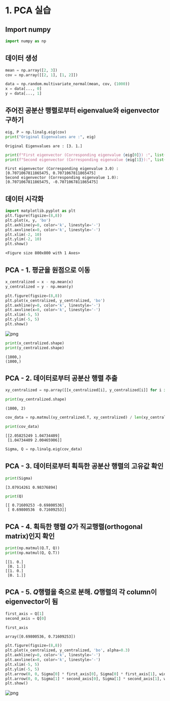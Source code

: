# 1. PCA 실습

## Import numpy


```python
import numpy as np
```

## 데이터 생성


```python
mean = np.array([2, 3])
cov = np.array([[2, 1], [1, 2]])
```


```python
data = np.random.multivariate_normal(mean, cov, (1000))
x = data[..., 0]
y = data[..., 1]
```

## 주어진 공분산 행렬로부터 eigenvalue와 eigenvector 구하기


```python
eig, P = np.linalg.eig(cov)
print("Original Eigenvalues are :", eig)
```

    Original Eigenvalues are : [3. 1.]



```python
print(f"First eigenvector (Corresponding eigenvalue {eig[0]}) :", list(P[1]))
print(f"Second eigenvector (Corresponding eigenvalue {eig[1]}):", list(P[0]))
```

    First eigenvector (Corresponding eigenvalue 3.0) : [0.7071067811865475, 0.7071067811865475]
    Second eigenvector (Corresponding eigenvalue 1.0): [0.7071067811865475, -0.7071067811865475]


## 데이터 시각화


```python
import matplotlib.pyplot as plt
plt.figure(figsize=(8,8))
plt.plot(x, y, 'bo')
plt.axhline(y=0, color='k', linestyle='-')
plt.axvline(x=0, color='k', linestyle='-')
plt.xlim(-2, 10)
plt.ylim(-2, 10)
plt.show()
```


    <Figure size 800x800 with 1 Axes>


## PCA - 1. 평균을 원점으로 이동


```python
x_centralized = x - np.mean(x)
y_centralized = y - np.mean(y)
```


```python
plt.figure(figsize=(8,8))
plt.plot(x_centralized, y_centralized, 'bo')
plt.axhline(y=0, color='k', linestyle='-')
plt.axvline(x=0, color='k', linestyle='-')
plt.xlim(-5, 5)
plt.ylim(-5, 5)
plt.show()
```


![png](output_13_0.png)



```python
print(x_centralized.shape)
print(y_centralized.shape)
```

    (1000,)
    (1000,)


## PCA - 2. 데이터로부터 공분산 행렬 추출


```python
xy_centralized = np.array([[x_centralized[i], y_centralized[i]] for i in range(len(x_centralized))])
```


```python
print(xy_centralized.shape)
```

    (1000, 2)



```python
cov_data = np.matmul(xy_centralized.T, xy_centralized) / len(xy_centralized)
```


```python
print(cov_data)
```

    [[2.05825249 1.04734409]
     [1.04734409 2.00465906]]



```python
Sigma, Q = np.linalg.eig(cov_data)
```

## PCA - 3. 데이터로부터 획득한 공분산 행렬의 고유값 확인


```python
print(Sigma)
```

    [3.07914261 0.98376894]



```python
print(Q)
```

    [[ 0.71609253 -0.69800536]
     [ 0.69800536  0.71609253]]


## PCA - 4. 획득한 행렬 $Q$가 직교행렬(orthogonal matrix)인지 확인


```python
print(np.matmul(Q.T, Q))
print(np.matmul(Q, Q.T))
```

    [[1. 0.]
     [0. 1.]]
    [[1. 0.]
     [0. 1.]]


## PCA - 5. $Q$행렬을 축으로 분해. $Q$행렬의 각 column이 eigenvector이 됨


```python
first_axis = Q[1]
second_axis = Q[0]
```


```python
first_axis
```




    array([0.69800536, 0.71609253])




```python
plt.figure(figsize=(8,8))
plt.plot(x_centralized, y_centralized, 'bo', alpha=0.3)
plt.axhline(y=0, color='k', linestyle='-')
plt.axvline(x=0, color='k', linestyle='-')
plt.xlim(-5, 5)
plt.ylim(-5, 5)
plt.arrow(0, 0, Sigma[0] * first_axis[0], Sigma[0] * first_axis[1], width=0.1, color='r')
plt.arrow(0, 0, Sigma[1] * second_axis[0], Sigma[1] * second_axis[1], width=0.1, color='r')
plt.show()
```


![png](output_29_0.png)



```python

```
